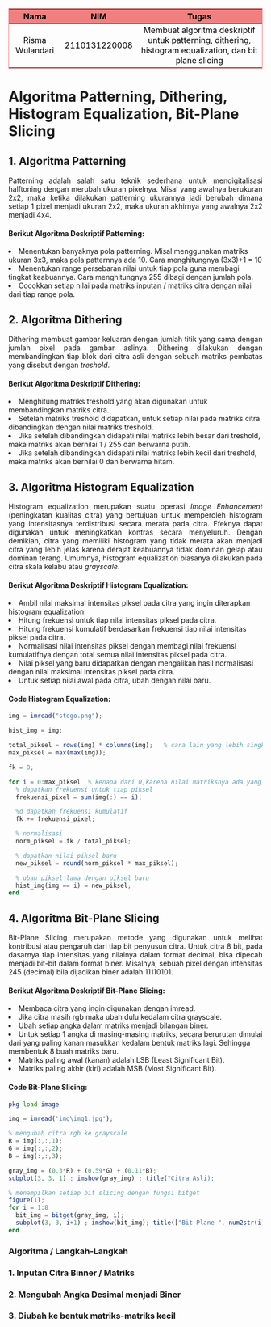 |  Nama | NIM | Tugas |
| :------------------:| :--------------:| :-----------------------------: |
| Risma Wulandari | 2110131220008 | Membuat algoritma deskriptif untuk patterning, dithering, histogram equalization, dan bit plane slicing |

<!DOCTYPE html>
<head>
    <style>
        thead {
            background-color: lightcoral;
            text-align: center;
        }
        table {
            border-collapse: collapse;
            border: 1px solid lightcoral;
            color: black;
        }
        p {
            text-align: justify;
        }
    </style>
</head>
<body>
</body>
</html>

# Algoritma Patterning, Dithering, Histogram Equalization, Bit-Plane Slicing

## 1. Algoritma Patterning

<p>Patterning adalah salah satu teknik sederhana untuk mendigitalisasi halftoning dengan merubah ukuran pixelnya. Misal yang awalnya berukuran 2x2, maka ketika dilakukan patterning ukurannya jadi berubah dimana setiap 1 pixel menjadi ukuran 2x2, maka ukuran akhirnya yang awalnya 2x2 menjadi 4x4.</p>

<h4>Berikut Algoritma Deskriptif Patterning:</h4>
<li>Menentukan banyaknya pola patterning. Misal menggunakan matriks ukuran 3x3, maka pola patternnya ada 10. Cara menghitungnya (3x3)+1 = 10</li>
<li>Menentukan range persebaran nilai untuk tiap pola guna membagi tingkat keabuannya. Cara menghitungnya 255 dibagi dengan jumlah pola.</li>
<li>Cocokkan setiap nilai pada matriks inputan / matriks citra dengan nilai dari tiap range pola.</li>

## 2. Algoritma Dithering

<p>Dithering membuat gambar keluaran dengan jumlah titik yang sama dengan jumlah pixel pada gambar aslinya. Dithering dilakukan  dengan  membandingkan  tiap  blok  dari  citra  asli dengan sebuah matriks  pembatas  yang  disebut  dengan <i>treshold</i>.</p>

<h4>Berikut Algoritma Deskriptif Dithering:</h4>
<li>Menghitung matriks treshold yang akan digunakan untuk membandingkan matriks citra.</li>
<li>Setelah matriks treshold didapatkan, untuk setiap nilai pada matriks citra dibandingkan dengan nilai matriks treshold.</li>
<li>Jika setelah dibandingkan didapati nilai matriks lebih besar dari treshold, maka matriks akan bernilai 1 / 255 dan berwarna putih.</li>
<li>Jika setelah dibandingkan didapati nilai matriks lebih kecil dari treshold, maka matriks akan bernilai 0 dan berwarna hitam.</li>

## 3. Algoritma Histogram Equalization

<p>Histogram equalization merupakan suatu operasi <i>Image
Enhancement</i> (peningkatan kualitas citra) yang bertujuan untuk
memperoleh histogram yang intensitasnya terdistribusi secara merata pada citra. Efeknya dapat digunakan untuk meningkatkan kontras secara
menyeluruh. Dengan demikian, citra yang memiliki histogram yang tidak merata akan menjadi citra yang lebih jelas karena derajat keabuannya
tidak dominan gelap atau dominan terang. Umumnya, histogram equalization biasanya dilakukan pada citra skala kelabu atau <i>grayscale</i>.</p>

<h4>Berikut Algoritma Deskriptif Histogram Equalization:</h4>
<li>Ambil nilai maksimal intensitas piksel pada citra yang ingin diterapkan histogram equalization.</li>
<li>Hitung frekuensi untuk tiap nilai intensitas piksel pada citra.</li>
<li>Hitung frekuensi kumulatif berdasarkan frekuensi tiap nilai intensitas piksel pada citra.</li>
<li>Normalisasi nilai intensitas piksel dengan membagi nilai frekuensi kumulatifnya dengan total semua nilai intensitas piksel pada citra.</li>
<li>Nilai piksel yang baru didapatkan dengan mengalikan hasil normalisasi dengan nilai maksimal intensitas piksel pada citra.</li>
<li>Untuk setiap nilai awal pada citra, ubah dengan nilai baru.</li>

<h4>Code Histogram Equalization:</h4>

```Octave
img = imread("stego.png");

hist_img = img;

total_piksel = rows(img) * columns(img);   % cara lain yang lebih singkat
max_piksel = max(max(img));

fk = 0;

for i = 0:max_piksel  % kenapa dari 0,karena nilai matriksnya ada yang 0
  % dapatkan frekuensi untuk tiap piksel
  frekuensi_pixel = sum(img(:) == i);

  %d dapatkan frekuensi kumulatif
  fk += frekuensi_pixel;

  % normalisasi
  norm_piksel = fk / total_piksel;

  % dapatkan nilai piksel baru
  new_piksel = round(norm_piksel * max_piksel);

  % ubah piksel lama dengan piksel baru
  hist_img(img == i) = new_piksel;
end
```

## 4. Algoritma Bit-Plane Slicing

<p>Bit-Plane Slicing merupakan metode yang digunakan untuk melihat kontribusi atau pengaruh dari tiap bit penyusun citra. Untuk citra 8 bit, pada dasarnya tiap intensitas yang nilainya dalam format decimal, bisa dipecah menjadi bit-bit dalam format biner. Misalnya, sebuah pixel dengan intensitas 245 (decimal) bila dijadikan biner adalah 11110101.</p>

<h4>Berikut Algoritma Deskriptif Bit-Plane Slicing:</h4>

<li>Membaca citra yang ingin digunakan dengan imread.</li>
<li>Jika citra masih rgb maka ubah dulu kedalam citra grayscale.</li>
<li>Ubah setiap angka dalam matriks menjadi bilangan biner.</li>
<li>Untuk setiap 1 angka di masing-masing matriks, secara berurutan dimulai dari yang paling kanan masukkan kedalam bentuk matriks lagi. Sehingga membentuk 8 buah matriks baru.</li>
<li>Matriks paling awal (kanan) adalah LSB (Least Significant Bit).</li>
<li>Matriks paling akhir (kiri) adalah MSB (Most Significant Bit).</li>

<h4>Code Bit-Plane Slicing:</h4>

```Octave
pkg load image

img = imread('img\img1.jpg');

% mengubah citra rgb ke grayscale
R = img(:,:,1);
G = img(:,:,2);
B = img(:,:,3);

gray_img = (0.3*R) + (0.59*G) + (0.11*B);
subplot(3, 3, 1) ; imshow(gray_img) ; title("Citra Asli);

% menampilkan setiap bit slicing dengan fungsi bitget
figure(1);
for i = 1:8
  bit_img = bitget(gray_img, i);
  subplot(3, 3, i+1) ; imshow(bit_img); title(["Bit Plane ", num2str(i)]);
end
```

### Algoritma / Langkah-Langkah
### 1. Inputan Citra Binner / Matriks
### 2. Mengubah Angka Desimal menjadi Biner
### 3. Diubah ke bentuk matriks-matriks kecil